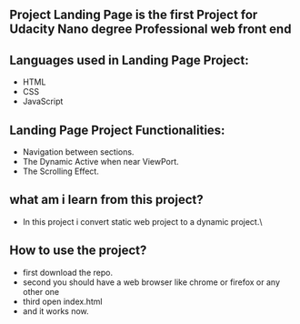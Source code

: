 ## Project Landing Page is the  first Project for Udacity Nano degree Professional web front end 

## Languages used in Landing Page Project:
- HTML
- CSS 
- JavaScript

## Landing Page Project Functionalities:
- Navigation between sections.
- The Dynamic Active when near ViewPort.
- The Scrolling Effect.

## what am i learn from this project?
- In this project i convert static web project to a dynamic project.\

##  How to use the project?
- first download the repo.
- second you should have a web browser like chrome or firefox or any other one 
- third open index.html  
- and it works now.